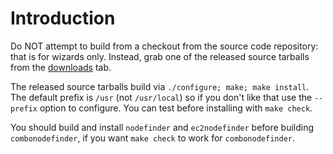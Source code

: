 # Introduction #

Do NOT attempt to build from a checkout from the source code repository: that is for wizards only. Instead, grab one of the released source tarballs from the [downloads](http://code.google.com/p/nodefinder/downloads/list) tab.

The released source tarballs build via ` ./configure; make; make install `.  The default prefix is `/usr` (not `/usr/local`) so if you don't like that use the `--prefix` option to configure.  You can test before installing with `make check`.

You should build and install `nodefinder` and `ec2nodefinder` before building `combonodefinder`, if you want `make check` to work for `combonodefinder`.